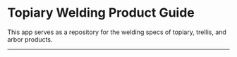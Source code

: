 # Topiary Welding Product Guide

This app serves as a repository for the welding specs of topiary, trellis, and arbor products.

---
